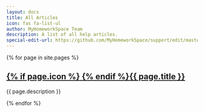 ```yaml
---
layout: docs
title: All Articles
icon: fas fa-list-ul
author: MyHomeworkSpace Team
description: A list of all help articles.
special-edit-url: https://github.com/MyHomeworkSpace/support/edit/master/docs/index.md
---
```


{% for page in site.pages %}
  <h2><a href="{{ page.url }}">{% if page.icon %}<i class="fa-fw {{ page.icon }}"></i> {% endif %}{{ page.title }}</a></h2>
  <p>{{ page.description }}</p>
{% endfor %}